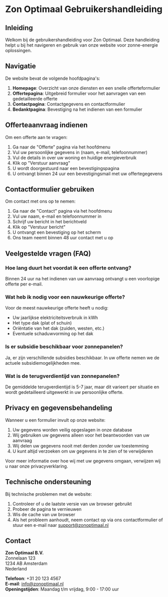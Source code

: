 # Zon Optimaal Gebruikershandleiding

## Inleiding

Welkom bij de gebruikershandleiding voor Zon Optimaal. Deze handleiding helpt u bij het navigeren en gebruik van onze website voor zonne-energie oplossingen.

## Navigatie

De website bevat de volgende hoofdpagina's:

1. **Homepage**: Overzicht van onze diensten en een snelle offerteformulier
2. **Offertepagina**: Uitgebreid formulier voor het aanvragen van een gedetailleerde offerte
3. **Contactpagina**: Contactgegevens en contactformulier
4. **Bedanktpagina**: Bevestiging na het indienen van een formulier

## Offerteaanvraag indienen

Om een offerte aan te vragen:

1. Ga naar de "Offerte" pagina via het hoofdmenu
2. Vul uw persoonlijke gegevens in (naam, e-mail, telefoonnummer)
3. Vul de details in over uw woning en huidige energieverbruik
4. Klik op "Verstuur aanvraag"
5. U wordt doorgestuurd naar een bevestigingspagina
6. U ontvangt binnen 24 uur een bevestigingsmail met uw offertegegevens

## Contactformulier gebruiken

Om contact met ons op te nemen:

1. Ga naar de "Contact" pagina via het hoofdmenu
2. Vul uw naam, e-mail en telefoonnummer in
3. Schrijf uw bericht in het berichtveld
4. Klik op "Verstuur bericht"
5. U ontvangt een bevestiging op het scherm
6. Ons team neemt binnen 48 uur contact met u op

## Veelgestelde vragen (FAQ)

### Hoe lang duurt het voordat ik een offerte ontvang?

Binnen 24 uur na het indienen van uw aanvraag ontvangt u een voorlopige offerte per e-mail.

### Wat heb ik nodig voor een nauwkeurige offerte?

Voor de meest nauwkeurige offerte heeft u nodig:
- Uw jaarlijkse elektriciteitsverbruik in kWh
- Het type dak (plat of schuin)
- Oriëntatie van het dak (zuiden, westen, etc.)
- Eventuele schaduwvorming op het dak

### Is er subsidie beschikbaar voor zonnepanelen?

Ja, er zijn verschillende subsidies beschikbaar. In uw offerte nemen we de actuele subsidiemogelijkheden mee.

### Wat is de terugverdientijd van zonnepanelen?

De gemiddelde terugverdientijd is 5-7 jaar, maar dit varieert per situatie en wordt gedetailleerd uitgewerkt in uw persoonlijke offerte.

## Privacy en gegevensbehandeling

Wanneer u een formulier invult op onze website:

1. Uw gegevens worden veilig opgeslagen in onze database
2. Wij gebruiken uw gegevens alleen voor het beantwoorden van uw aanvraag
3. Wij delen uw gegevens nooit met derden zonder uw toestemming
4. U kunt altijd verzoeken om uw gegevens in te zien of te verwijderen

Voor meer informatie over hoe wij met uw gegevens omgaan, verwijzen wij u naar onze privacyverklaring.

## Technische ondersteuning

Bij technische problemen met de website:

1. Controleer of u de laatste versie van uw browser gebruikt
2. Probeer de pagina te vernieuwen
3. Wis de cache van uw browser
4. Als het probleem aanhoudt, neem contact op via ons contactformulier of stuur een e-mail naar support@zonoptimaal.nl

## Contact

**Zon Optimaal B.V.**  
Zonnelaan 123  
1234 AB Amsterdam  
Nederland

**Telefoon**: +31 20 123 4567  
**E-mail**: info@zonoptimaal.nl  
**Openingstijden**: Maandag t/m vrijdag, 9:00 - 17:00 uur
